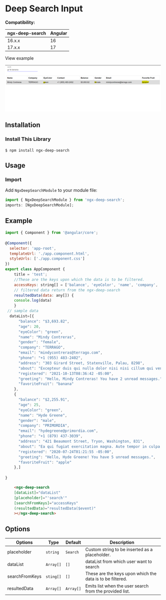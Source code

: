 # Deep Search Input 

**Compatibility:**

| ngx-deep-search    | Angular
| ------------------ |-------------|
| 16.x.x             | 16          |
| 17.x.x             | 17          |

View example

![alt](https://github.com/TauseefArshad/ngx-deep-search/blob/master/assets/search.png?raw=true)

## Installation

### Install This Library

`$ npm install ngx-deep-search`

## Usage

### Import

Add `NgxDeepSearchModule` to your module file:

```javascript
import { NgxDeepSearchModule } from 'ngx-deep-search';
imports: [NgxDeepSearchModule];
```

## Example

```javascript
import { Component } from '@angular/core';

@Component({
  selector: 'app-root',
  templateUrl: './app.component.html',
  styleUrls: ['./app.component.css']
})
export class AppComponent {
    title = 'test';
	//These are the keys upon which the data is to be filtered.
    accessKeys: string[] = ['balance', 'eyeColor', 'name', 'company', 'email','gender','email','favoriteFruit']
    // filtered data return from the ngx-deep-search
	resultedData(data: any[]) {
    console.log(data)
    }
 // sample data
  dataList=[{
      "balance": "$3,693.82",
      "age": 20,
      "eyeColor": "green",
      "name": "Mindy Contreras",
      "gender": "female",
      "company": "TERRAGO",
      "email": "mindycontreras@terrago.com",
      "phone": "+1 (955) 483-2402",
      "address": "303 Girard Street, Statenville, Palau, 8298",
      "about": "Excepteur duis qui nulla dolor nisi nisi cillum qui veniam nulla amet labore. Est ea ipsum in quis esse ea minim ea ipsum adipisicing in exercitation. Duis excepteur id laborum exercitation irure ad cillum reprehenderit officia proident commodo qui.\r\n",
      "registered": "2021-10-13T08:36:42 -05:00",
      "greeting": "Hello, Mindy Contreras! You have 2 unread messages.",
      "favoriteFruit": "banana"
    },
	{
      "balance": "$2,255.91",
      "age": 25,
      "eyeColor": "green",
      "name": "Hyde Greene",
      "gender": "male",
      "company": "PRIMORDIA",
      "email": "hydegreene@primordia.com",
      "phone": "+1 (879) 437-3039",
      "address": "421 Beaumont Street, Tryon, Washington, 831",
      "about": "Ea qui fugiat exercitation magna. Aute tempor in culpa esse esse dolor velit sit aliqua in. Deserunt esse labore officia enim. Esse laboris sunt laboris Lorem mollit reprehenderit minim mollit ea do dolor.\r\n",
      "registered": "2020-07-24T01:21:55 -05:00",
      "greeting": "Hello, Hyde Greene! You have 5 unread messages.",
      "favoriteFruit": "apple"
    },]

}

```

```html
    <ngx-deep-search 
	[dataList]="dataList" 
	[placeholder]="'search'" 
	[searchFromKeys]="accessKeys" 
	(resultedData)="resultedData($event)"
	></ngx-deep-search>

```

## Options

| Options                  | Type                     | Default                           | Description                                                                                                   |
| ------------------------ | ------------------------ | --------------------------------- | ------------------------------------------------------------------------------------------------------------- |
| placeholder              | `string`                       | `Search`                            | Custom string to be inserted as a placeholder.  
| dataList                 | `Array[]`                | `[]`                              | dataList from which user want to search    |
| searchFromKeys           | `sting[]`                | `[]`                              | These are the keys upon which the data is to be filtered.                                          |
| resultedData             | `Array[]`                | `Array[]`                            | Emits list when the user search  from the provided list.                                        |

